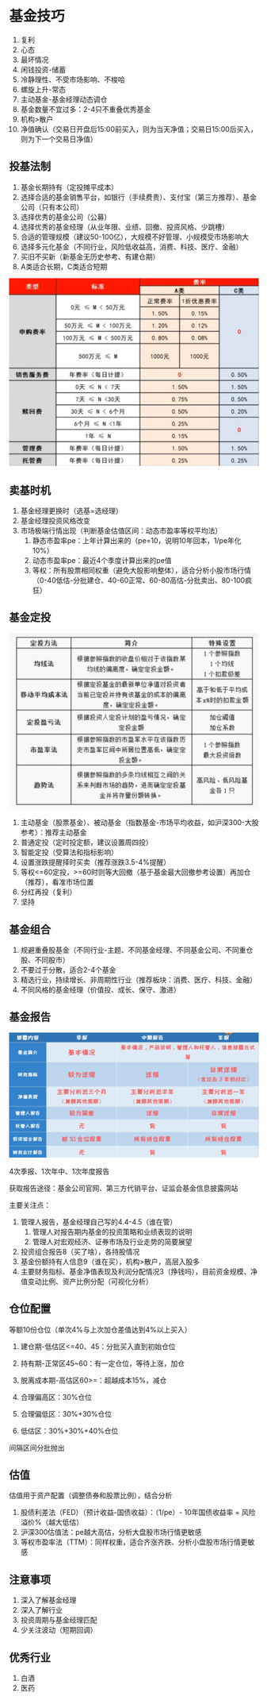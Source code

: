 # 基金技巧

1. 复利
2. 心态
3. 最坏情况
4. 闲钱投资-储蓄
5. 冷静理性、不受市场影响、不梭哈
6. 螺旋上升-常态
7. 主动基金-基金经理动态调仓
8. 基金数量不宜过多：2-4只不重叠优秀基金
9. 机构>散户
10. 净值确认（交易日开盘后15:00前买入，则为当天净值；交易日15:00后买入，则为下一个交易日净值）

## 投基法制

1. 基金长期持有（定投摊平成本）
2. 选择合适的基金销售平台，如银行（手续费贵）、支付宝（第三方推荐）、基金公司（只有本公司）
3. 选择优秀的基金公司（公募）
4. 选择优秀的基金经理（从业年限、业绩、回撤、投资风格、少跳槽）
5. 合适的管理规模（建议50-100亿），大规模不好管理、小规模受市场影响大
6. 选择多元化基金（不同行业，风险低收益高，消费、科技、医疗、金融）
7. 买旧不买新（新基金无历史参考、有建仓期）
8. A类适合长期，C类适合短期

![基金类型](./img/6.png)

## 卖基时机

1. 基金经理更换时（选基=选经理）
2. 基金经理投资风格改变
3. 市场极端行情出现（判断基金估值区间：动态市盈率等权平均法）
   1. 静态市盈率pe：上年计算出来的（pe=10，说明10年回本，1/pe年化10%）
   2. 动态市盈率pe：最近4个季度计算出来的pe值
   3. 等权：所有股票相同权重（避免大股影响整体），适合分析小股市场行情（0-40低估-分批建仓、40-60正常、60-80高估-分批卖出、80-100疯狂）

## 基金定投

![基金定投](./img/5.png)

1. 主动基金（股票基金）、被动基金（指数基金-市场平均收益，如沪深300-大股参考）：推荐主动基金
2. 普通定投（定时投定额，建议设置周四投）
3. 智能定投（受算法和指标影响）
4. 设置涨跌提醒择时买卖（推荐涨跌3.5-4%提醒）
5. 等权<=60定投，>=60时则等大回撤（基于基金最大回撤参考设置）再加仓（推荐），看准市场位置
6. 分红再投（复利）
7. 坚持

## 基金组合

1. 规避重叠股基金（不同行业-主题、不同基金经理、不同基金公司、不同重仓股、不同股市）
2. 不要过于分散，适合2-4个基金
3. 精选行业，持续增长、非周期性行业（推荐板块：消费、医疗、科技、金融）
4. 不同风格的基金经理（价值投、成长、保守、激进）

## 基金报告

![基金报告](./img/7.png)

4次季报、1次年中、1次年度报告

获取报告途径：基金公司官网、第三方代销平台、证监会基金信息披露网站

主要关注点：

1. 管理人报告，基金经理自己写的4.4-4.5（谁在管）
   1. 管理人对报告期内基金的投资策略和业绩表现的说明
   2. 管理人对宏观经济、证券市场及行业走势的简要展望
2. 投资组合报告8（买了啥），各持股情况
3. 基金份额持有人信息9（谁在买），机构>散户，高层入股多
4. 主要财务指标、基金净值表现及利润分配情况3（挣钱吗），目前资金规模、净值变动比例、资产比例分配（可视化分析）

## 仓位配置

等额10份仓位（单次4%与上次加仓差值达到4%以上买入）

1. 建仓期-低估区<=40、45：分批买入直到初始仓位
2. 持有期-正常区45~60：有一定仓位，等待上涨，加仓
3. 脱离成本期-高估区60>=：超越成本15%，减仓

1. 合理偏高区：30%仓位
2. 合理偏低区：30%+30%仓位
3. 低估区：30%+30%+40%仓位

间隔区间分批抛出

## 估值

估值用于资产配置（调整债券和股票比例），结合分析

1. 股债利差法（FED）（预计收益-国债收益）：（1/pe）- 10年国债收益率 = 风险溢价%（越大低估）
2. 沪深300估值法：pe越大高估，分析大盘股市场行情更敏感
3. 等权市盈率法（TTM）：同样权重，适合齐涨齐跌、分析小盘股市场行情更敏感

## 注意事项

1. 深入了解基金经理
2. 深入了解行业
3. 投资周期与基金经理匹配
4. 少关注波动（短期回调）

## 优秀行业

1. 白酒
2. 医药